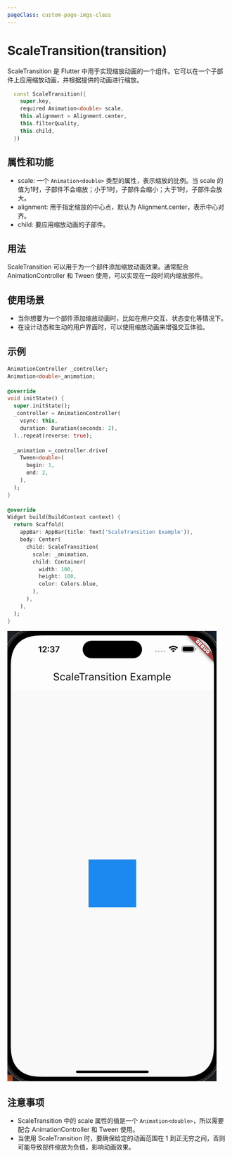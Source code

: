 ```yaml
---
pageClass: custom-page-imgs-class
---
```


# ScaleTransition(transition)

ScaleTransition 是 Flutter 中用于实现缩放动画的一个组件。它可以在一个子部件上应用缩放动画，并根据提供的动画进行缩放。

```dart
  const ScaleTransition({
    super.key,
    required Animation<double> scale,
    this.alignment = Alignment.center,
    this.filterQuality,
    this.child,
  })
```

## 属性和功能

- scale: 一个 `Animation<double>` 类型的属性，表示缩放的比例。当 scale 的值为1时，子部件不会缩放；小于1时，子部件会缩小；大于1时，子部件会放大。
- alignment: 用于指定缩放的中心点，默认为 Alignment.center，表示中心对齐。
- child: 要应用缩放动画的子部件。

## 用法

ScaleTransition 可以用于为一个部件添加缩放动画效果。通常配合 AnimationController 和 Tween 使用，可以实现在一段时间内缩放部件。

## 使用场景

- 当你想要为一个部件添加缩放动画时，比如在用户交互、状态变化等情况下。
- 在设计动态和生动的用户界面时，可以使用缩放动画来增强交互体验。

## 示例

```dart
AnimationController _controller;
Animation<double>_animation;

@override
void initState() {
  super.initState();
  _controller = AnimationController(
    vsync: this,
    duration: Duration(seconds: 2),
  )..repeat(reverse: true);

  _animation =_controller.drive(
    Tween<double>(
      begin: 1,
      end: 2,
    ),
  );
}

@override
Widget build(BuildContext context) {
  return Scaffold(
    appBar: AppBar(title: Text('ScaleTransition Example')),
    body: Center(
      child: ScaleTransition(
        scale: _animation,
        child: Container(
          width: 100,
          height: 100,
          color: Colors.blue,
        ),
      ),
    ),
  );
}
```

![ScaleTransitionWidget](./imgs/ScaleTransitionWidget.gif)

## 注意事项

- ScaleTransition 中的 scale 属性的值是一个 `Animation<double>`，所以需要配合 AnimationController 和 Tween 使用。
- 当使用 ScaleTransition 时，要确保给定的动画范围在 1 到正无穷之间，否则可能导致部件缩放为负值，影响动画效果。
